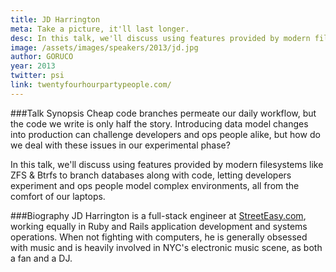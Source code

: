 ```yaml
---
title: JD Harrington
meta: Take a picture, it'll last longer.
desc: In this talk, we'll discuss using features provided by modern filesystems like ZFS & Btrfs to branch databases along with code, letting developers experiment and ops people model complex environments, all from the comfort of our laptops.
image: /assets/images/speakers/2013/jd.jpg
author: GORUCO
year: 2013
twitter: psi
link: twentyfourhourpartypeople.com/
---
```


###Talk Synopsis
Cheap code branches permeate our daily workflow, but the code we write is only half the story. Introducing data model changes into production can challenge developers and ops people alike, but how do we deal with these issues in our experimental phase?

In this talk, we'll discuss using features provided by modern filesystems like ZFS & Btrfs to branch databases along with code, letting developers experiment and ops people model complex environments, all from the comfort of our laptops.

###Biography
JD Harrington is a full-stack engineer at [StreetEasy.com](http://streeteasy.com), working equally in Ruby and Rails application development and systems operations. When not fighting with computers, he is generally obsessed with music and is heavily involved in NYC's electronic music scene, as both a fan and a DJ.
